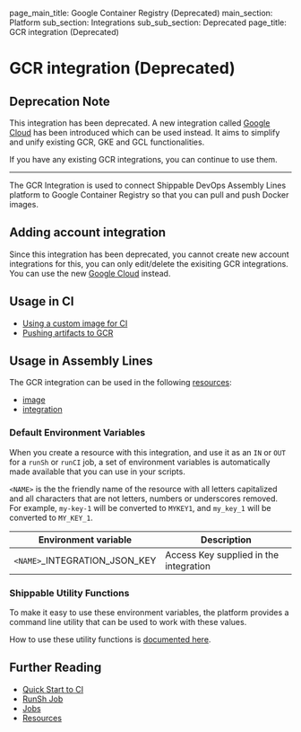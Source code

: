 page_main_title: Google Container Registry (Deprecated)
main_section: Platform
sub_section: Integrations
sub_sub_section: Deprecated
page_title: GCR integration (Deprecated)

# GCR integration (Deprecated)

## Deprecation Note
This integration has been deprecated. A new integration called [Google Cloud](/platform/integration/gcloudKey) has been introduced which can be used instead. It aims to simplify and unify existing GCR, GKE and GCL functionalities.

If you have any existing GCR integrations, you can continue to use them.

---

The GCR Integration is used to connect Shippable DevOps Assembly Lines platform to Google Container Registry so that you can pull and push Docker images.

## Adding account integration

Since this integration has been deprecated, you cannot create new account integrations for this, you can only edit/delete the exisiting GCR integrations. You can use the new [Google Cloud](/platform/integration/gcloudKey) instead.

## Usage in CI

* [Using a custom image for CI](/ci/custom-docker-image/)
* [Pushing artifacts to GCR](/ci/push-gcr/)

## Usage in Assembly Lines

The GCR integration can be used in the following [resources](/platform/workflow/resource/overview/):

* [image](/platform/workflow/resource/image)
* [integration](/platform/workflow/resource/integration)

### Default Environment Variables
When you create a resource with this integration, and use it as an `IN` or `OUT` for a `runSh` or `runCI` job, a set of environment variables is automatically made available that you can use in your scripts.

`<NAME>` is the the friendly name of the resource with all letters capitalized and all characters that are not letters, numbers or underscores removed. For example, `my-key-1` will be converted to `MYKEY1`, and `my_key_1` will be converted to `MY_KEY_1`.

| Environment variable						| Description      |
| ------			 							|----------------- |
| `<NAME>`\_INTEGRATION\_JSON_KEY			| Access Key supplied in the integration |

### Shippable Utility Functions
To make it easy to use these environment variables, the platform provides a command line utility that can be used to work with these values.

How to use these utility functions is [documented here](/platform/tutorial/workflow/using-shipctl).

## Further Reading
* [Quick Start to CI](/getting-started/ci-sample)
* [RunSh Job](/platform/workflow/job/runsh)
* [Jobs](/platform/workflow/job/overview)
* [Resources](/platform/workflow/resource/overview)
